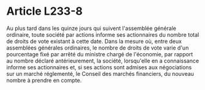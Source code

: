 # Article L233-8

Au plus tard dans les quinze jours qui suivent l'assemblée générale ordinaire, toute société par actions informe ses actionnaires du nombre total de droits de vote existant à cette date. Dans la mesure où, entre deux assemblées générales ordinaires, le nombre de droits de vote varie d'un pourcentage fixé par arrêté du ministre chargé de l'économie, par rapport au nombre déclaré antérieurement, la société, lorsqu'elle en a connaissance informe ses actionnaires et, si ses actions sont admises aux négociations sur un marché réglementé, le Conseil des marchés financiers, du nouveau nombre à prendre en compte.
